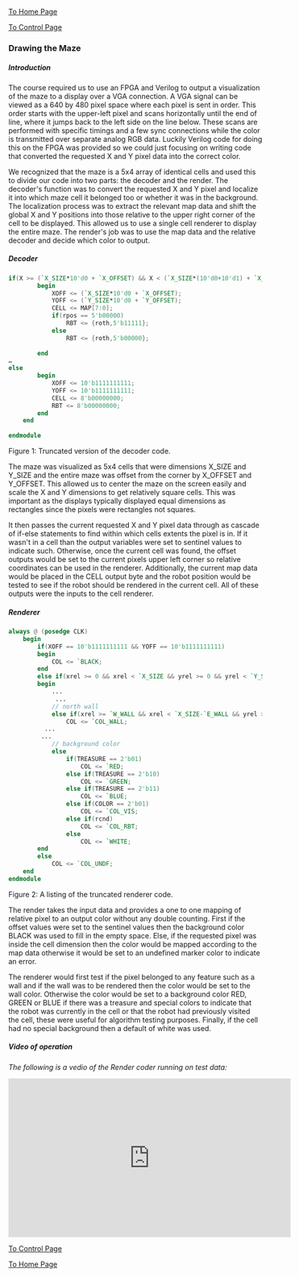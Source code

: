 [To Home Page](/index.md)

[To Control Page](./control.md)

### Drawing the Maze

##### Introduction

The course required us to use an FPGA and Verilog to output a visualization of the maze to a display over a VGA connection. A VGA signal can be viewed as a 640 by 480 pixel space where each pixel is sent in order. This order starts with the upper-left pixel and scans horizontally until the end of line, where it jumps back to the left side on the line below. These scans are performed with specific timings and a few sync connections while the color is transmitted over separate analog RGB data. Luckily Verilog code for doing this on the FPGA was provided so we could just focusing on writing code that converted the requested X and Y pixel data into the correct color.

We recognized that the maze is a 5x4 array of identical cells and used this to divide our code into two parts: the decoder and the render. The decoder's function was to convert the requested X and Y pixel and localize it into which maze cell it belonged too or whether it was in the background. The localization process was to extract the relevant map data and shift the global X and Y positions into those relative to the upper right corner of the cell to be displayed. This allowed us to use a single cell renderer to display the entire maze. The render's job was to use the map data and the relative decoder and decide which color to output.



##### Decoder

```verilog
if(X >= (`X_SIZE*10'd0 + `X_OFFSET) && X < (`X_SIZE*(10'd0+10'd1) + `X_OFFSET) && Y >= (`Y_SIZE*10'd0 + `Y_OFFSET) && Y < (`Y_SIZE*(10'd0+10'd1) + `Y_OFFSET))
		begin 
			XOFF <= (`X_SIZE*10'd0 + `X_OFFSET);
			YOFF <= (`Y_SIZE*10'd0 + `Y_OFFSET);
			CELL <= MAP[7:0];
			if(rpos == 5'b00000)
				RBT <= {roth,5'b11111};
			else
				RBT <= {roth,5'b00000};
				
		end
…
else
		begin
			XOFF <= 10'b1111111111;
			YOFF <= 10'b1111111111;
			CELL <= 8'b00000000;
			RBT <= 8'b00000000;
		end
	end
	
endmodule
```

Figure 1: Truncated version of the decoder code.



The maze was visualized as 5x4 cells that were dimensions X_SIZE and Y_SIZE and the entire maze was offset from the corner by X_OFFSET and Y_OFFSET. This allowed us to center the maze on the screen easily and scale the X and Y dimensions to get relatively square cells. This was important as the displays typically displayed equal dimensions as rectangles since the pixels were rectangles not squares.

It then passes the current requested X and Y pixel data through as cascade of if-else statements to find within which cells extents the pixel is in. If it wasn't in a cell than the output variables were set to sentinel values to indicate such. Otherwise, once the current cell was found, the offset outputs would be set to the current pixels upper left corner so relative coordinates can be used in the renderer. Additionally, the current map data would be placed in the CELL output byte and the robot position would be tested to see if the robot should be rendered in the current cell. All of these outputs were the inputs to the cell renderer.



##### Renderer

```verilog
always @ (posedge CLK)
	begin
		if(XOFF == 10'b1111111111 && YOFF == 10'b1111111111)
		begin
			COL <= `BLACK;
		end
		else if(xrel >= 0 && xrel < `X_SIZE && yrel >= 0 && yrel < `Y_SIZE)
		begin
			...
             ...
			// north wall
			else if(xrel >= `W_WALL && xrel < `X_SIZE-`E_WALL && yrel >= `ZERO && yrel < `N_WALL && NORTH)
				COL <= `COL_WALL;
          ...
		 ...	
			// background color
			else
				if(TREASURE == 2'b01)
					COL <= `RED;
				else if(TREASURE == 2'b10)
					COL <= `GREEN;
				else if(TREASURE == 2'b11)
					COL <= `BLUE;
				else if(COLOR == 2'b01)
					COL <= `COL_VIS;
				else if(rcnd)
					COL <= `COL_RBT;
				else
					COL <= `WHITE;
		end
		else
			COL <= `COL_UNDF;
	end
endmodule
```

Figure 2: A listing of the truncated renderer code.



The render takes the input data and provides a one to one mapping of relative pixel to an output color without any double counting. First if the offset values were set to the sentinel values then the background color BLACK was used to fill in the empty space. Else, if the requested pixel was inside the cell dimension then the color would be mapped according to the map data otherwise it would be set to an undefined marker color to indicate an error.

The renderer would first test if the pixel belonged to any feature such as a wall and if the wall was to be rendered then the color would be set to the wall color. Otherwise the color would be set to a background color RED, GREEN or BLUE if there was a treasure and special colors to indicate that the robot was currently in the cell or that the robot had previously visited the cell, these were useful for algorithm testing purposes. Finally, if the cell had no special background then a default of white was used.



##### Video of operation

*The following is a vedio of the Render coder running on test data:*

<iframe width="560" height="315" src="https://www.youtube.com/embed/wSyzOmto8Sg" frameborder="0" gesture="media" allowfullscreen></iframe>


[To Control Page](./control.md)

[To Home Page](/index.md)